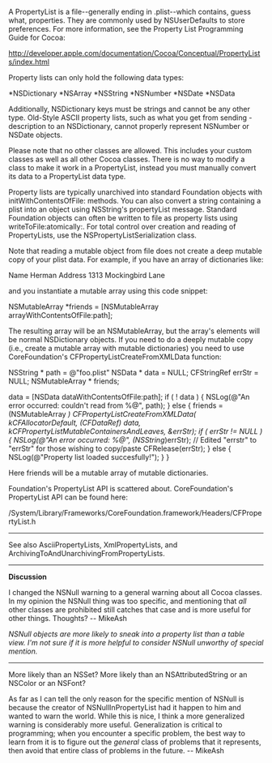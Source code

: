 

A PropertyList is a file--generally ending in .plist--which contains, guess what, properties. They are commonly used by NSUserDefaults to store preferences. For more information, see the Property List Programming Guide for Cocoa:

http://developer.apple.com/documentation/Cocoa/Conceptual/PropertyLists/index.html

Property lists can only hold the following data types:


*NSDictionary
*NSArray
*NSString
*NSNumber
*NSDate
*NSData


Additionally, NSDictionary keys must be strings and cannot be any other type. Old-Style ASCII property lists, such as what you get from sending     -description to an NSDictionary, cannot properly represent NSNumber or NSDate objects.

Please note that no other classes are allowed. This includes your custom classes as well as all other Cocoa classes. There is no way to modify a class to make it work in a PropertyList, instead you must manually convert its data to a PropertyList data type.

Property lists are typically unarchived into standard Foundation objects with initWithContentsOfFile: methods. You can also convert a string containing a plist into an object using NSString's propertyList message. Standard Foundation objects can often be written to file as property lists using writeToFile:atomically:. For total control over creation and reading of PropertyList<nowiki/>s, use the NSPropertyListSerialization class.

Note that reading a mutable object from file does not create a deep mutable copy of your plist data. For example, if you have an array of dictionaries like:

    
<?xml version="1.0" encoding="UTF-8"?>
<!DOCTYPE plist SYSTEM "file://localhost/System/Library/DTDs/PropertyList.dtd">
<plist version="0.9">
    <array>
        <dict>
            <key>Name</key>
            <string>Herman</string>
            <key>Address</key>
            <string>1313 Mockingbird Lane</string>
        </dict>
    </array>
</plist>


and you instantiate a mutable array using this code snippet:

    
NSMutableArray *friends = [NSMutableArray arrayWithContentsOfFile:path];


The resulting array will be an NSMutableArray, but the array's elements will be normal NSDictionary objects. If you need to do a deeply mutable copy (i.e., create a mutable array with mutable dictionaries) you need to use CoreFoundation's CFPropertyListCreateFromXMLData function:

    
NSString * path = @"foo.plist"
NSData * data = NULL;
CFStringRef errStr = NULL;
NSMutableArray * friends;

data = [NSData dataWithContentsOfFile:path];
if ( ! data )
{
	NSLog(@"An error occurred: couldn't read from %@", path);
}
else
{
	friends = (NSMutableArray *) CFPropertyListCreateFromXMLData(
		kCFAllocatorDefault,
		(CFDataRef) data, 
		kCFPropertyListMutableContainersAndLeaves, 
		&errStr);
	if ( errStr != NULL ) 
	{
		NSLog(@"An error occurred: %@", (NSString*)errStr); // Edited "errstr" to "errStr" for those wishing to copy/paste
		CFRelease(errStr);
	}
	else
	{
		NSLog(@"Property list loaded succesfully!");
	}
}


Here friends will be a mutable array of mutable dictionaries.

Foundation's PropertyList API is scattered about. CoreFoundation's PropertyList API can be found here:

/System/Library/Frameworks/CoreFoundation.framework/Headers/CFPropertyList.h

----

See also AsciiPropertyLists, XmlPropertyLists, and ArchivingToAndUnarchivingFromPropertyLists.

----
**Discussion**

I changed the NSNull warning to a general warning about all Cocoa classes. In my opinion the NSNull thing was too specific, and mentioning that *all* other classes are prohibited still catches that case and is more useful for other things. Thoughts? -- MikeAsh

*NSNull objects are more likely to sneak into a property list than a table view. I'm not sure if it is more helpful to consider NSNull unworthy of special mention.*

----
More likely than an NSSet? More likely than an NSAttributedString or an NSColor or an NSFont?

As far as I can tell the only reason for the specific mention of NSNull is because the creator of NSNullInPropertyList had it happen to him and wanted to warn the world. While this is nice, I think a more generalized warning is considerably more useful. Generalization is critical to programming; when you encounter a specific problem, the best way to learn from it is to figure out the *general* class of problems that it represents, then avoid that entire class of problems in the future. -- MikeAsh
